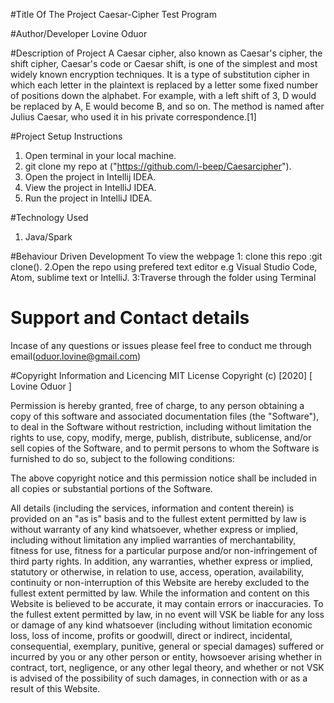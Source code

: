 #Title Of The Project
Caesar-Cipher Test Program

#Author/Developer
Lovine Oduor

#Description of Project
A Caesar cipher, also known as Caesar's cipher, the shift cipher, Caesar's code or Caesar shift, is one of the simplest and most widely known encryption techniques. It is a type of substitution cipher in which each letter in the plaintext is replaced by a letter some fixed number of positions down the alphabet. For example, with a left shift of 3, D would be replaced by A, E would become B, and so on. The method is named after Julius Caesar, who used it in his private correspondence.[1]

#Project Setup Instructions
1. Open terminal in your local machine.
2. git clone my repo at ("https://github.com/l-beep/Caesarcipher").
3. Open the project in Intellij IDEA.
4. View the project in IntelliJ IDEA.
5. Run the project in IntelliJ IDEA.

#Technology Used
1. Java/Spark


#Behaviour Driven Development
To view the webpage 1: clone this repo :git clone(). 2.Open the repo using prefered text editor e.g Visual Studio Code, Atom, sublime text or IntelliJ. 3:Traverse through the folder using Terminal

# Support and Contact details
Incase of any questions or issues please feel free to conduct me through email(oduor.lovine@gmail.com)

#Copyright Information and Licencing
 MIT License Copyright (c) [2020] [ Lovine Oduor ]


Permission is hereby granted, free of charge, to any person obtaining a copy of this software and associated documentation files (the "Software"), to deal in the Software without restriction, including without limitation the rights to use, copy, modify, merge, publish, distribute, sublicense, and/or sell copies of the Software, and to permit persons to whom the Software is furnished to do so, subject to the following conditions:

The above copyright notice and this permission notice shall be included in all copies or substantial portions of the Software.

All details (including the services, information and content therein) is provided on an "as is" basis and to the fullest extent permitted by law is without warranty of any kind whatsoever, whether express or implied, including without limitation any implied warranties of merchantability, fitness for use, fitness for a particular purpose and/or non-infringement of third party rights. In addition, any warranties, whether express or implied, statutory or otherwise, in relation to use, access, operation, availability, continuity or non-interruption of this Website are hereby excluded to the fullest extent permitted by law. While the information and content on this Website is believed to be accurate, it may contain errors or inaccuracies. To the fullest extent permitted by law, in no event will VSK be liable for any loss or damage of any kind whatsoever (including without limitation economic loss, loss of income, profits or goodwill, direct or indirect, incidental, consequential, exemplary, punitive, general or special damages) suffered or incurred by you or any other person or entity, howsoever arising whether in contract, tort, negligence, or any other legal theory, and whether or not VSK is advised of the possibility of such damages, in connection with or as a result of this Website.




